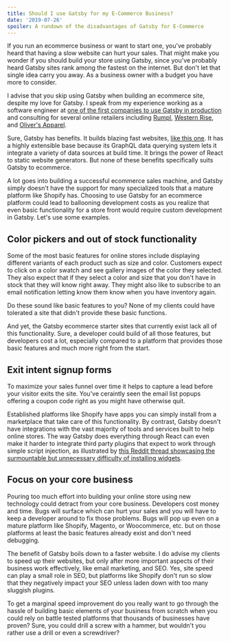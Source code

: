 ```yaml
---
title: Should I use Gatsby for my E-Commerce Business?
date: '2019-07-26'
spoiler: A rundown of the disadvantages of Gatsby for E-Commerce
---
```


If you run an ecommerce business or want to start one, you've probably heard that having a slow website can hurt your sales. That might make you wonder if you should build your store using Gatsby, since you've probably heard Gatsby sites rank among the fastest on the internet. But don't let that single idea carry you away. As a business owner with a budget you have more to consider.

I advise that you skip using Gatsby when building an ecommerce site, despite my love for Gatsby. I speak from my experience working as a software engineer at [one of the first companies to use Gatsby in production](https://meetfabric.com) and consulting for several online retailers including [Rumpl](https://rumpl.com), [Western Rise](https://westernrise.com), and [Oliver's Apparel](https://oliversapparel.com/).

Sure, Gatsby has benefits. It builds blazing fast websites, [like this one](https://zenofreact.com/how-to-build-a-blog-like-overreacted/). It has a highly extensible base because its GraphQL data querying system lets it integrate a variety of data sources at build time. It brings the power of React to static website generators. But none of these benefits specifically suits Gatsby to ecommerce.

A lot goes into building a successful ecommerce sales machine, and Gatsby simply doesn't have the support for many specialized tools that a mature platform like Shopify has. Choosing to use Gatsby for an ecommerce platform could lead to ballooning development costs as you realize that even basic functionality for a store front would require custom development in Gatsby. Let's use some examples.

## Color pickers and out of stock functionality

Some of the most basic features for online stores include displaying different variants of each product such as size and color. Customers expect to click on a color swatch and see gallery images of the color they selected. They also expect that if they select a color and size that you don't have in stock that they will know right away. They might also like to subscribe to an email notification letting know them know when you have inventory again.

Do these sound like basic features to you? None of my clients could have tolerated a site that didn't provide these basic functions.

And yet, the Gatsby ecommerce starter sites that currently exist lack all of this functionality. Sure, a developer could build of all those features, but developers cost a lot, especially compared to a platform that provides those basic features and much more right from the start.

## Exit intent signup forms

To maximize your sales funnel over time it helps to capture a lead before your visitor exits the site. You've ceraintly seen the email list popups offering a coupon code right as you might have otherwise quit.

Established platforms like Shopify have apps you can simply install from a marketplace that take care of this functionality. By contrast, Gatsby doesn't have integrations with the vast majority of tools and services built to help online stores. The way Gatsby does everything through React can even make it harder to integrate third party plugins that expect to work through simple script injection, as illustrated by [this Reddit thread showcasing the surmountable but unnecessary difficulty of installing widgets](https://www.reddit.com/r/gatsbyjs/comments/cezm7v/embed_third_party_widget_into_reactgatsby/).

## Focus on your core business

Pouring too much effort into building your online store using new technology could detract from your core business. Developers cost money and time. Bugs will surface which can hurt your sales and you will have to keep a developer around to fix those problems. Bugs will pop up even on a mature platform like Shopify, Magento, or Woocommerce, etc. but on those platforms at least the basic features already exist and don't need debugging.

The benefit of Gatsby boils down to a faster website. I do advise my clients to speed up their websites, but only after more important aspects of their business work effectively, like email marketing, and SEO. Yes, site speed can play a small role in SEO, but platforms like Shopify don't run so slow that they negatively impact your SEO unless laden down with too many sluggish plugins.

To get a marginal speed improvement do you really want to go through the hassle of building basic elements of your business from scratch when you could rely on battle tested platforms that thousands of businesses have proven? Sure, you could drill a screw with a hammer, but wouldn't you rather use a drill or even a screwdriver?